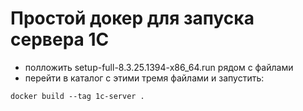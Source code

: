 # Простой докер для запуска сервера 1С

* полложить setup-full-8.3.25.1394-x86_64.run рядом с файлами
* перейти в каталог с этими тремя файлами и запустить:
```shell
docker build --tag 1c-server .
```
